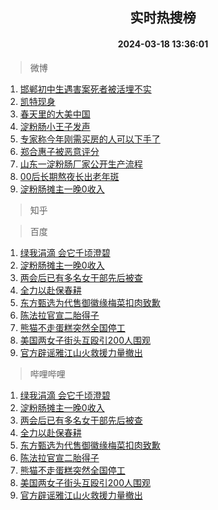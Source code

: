 <div align="center"><h2>实时热搜榜</h2><h4>2024-03-18 13:36:01</h4></div>

> 微博  

1. [邯郸初中生遇害案死者被活埋不实](https://s.weibo.com/weibo?q=%23%E9%82%AF%E9%83%B8%E5%88%9D%E4%B8%AD%E7%94%9F%E9%81%87%E5%AE%B3%E6%A1%88%E6%AD%BB%E8%80%85%E8%A2%AB%E6%B4%BB%E5%9F%8B%E4%B8%8D%E5%AE%9E%23&t=31&band_rank=1&Refer=top)<br />
2. [凯特现身](https://s.weibo.com/weibo?q=%23%E5%87%AF%E7%89%B9%E7%8E%B0%E8%BA%AB%23&t=31&band_rank=2&Refer=top)<br />
3. [春天里的大美中国](https://s.weibo.com/weibo?q=%23%E6%98%A5%E5%A4%A9%E9%87%8C%E7%9A%84%E5%A4%A7%E7%BE%8E%E4%B8%AD%E5%9B%BD%23&t=31&band_rank=3&Refer=top)<br />
4. [淀粉肠小王子发声](https://s.weibo.com/weibo?q=%23%E6%B7%80%E7%B2%89%E8%82%A0%E5%B0%8F%E7%8E%8B%E5%AD%90%E5%8F%91%E5%A3%B0%23&t=31&band_rank=4&Refer=top)<br />
5. [专家称今年刚需买房的人可以下手了](https://s.weibo.com/weibo?q=%23%E4%B8%93%E5%AE%B6%E7%A7%B0%E4%BB%8A%E5%B9%B4%E5%88%9A%E9%9C%80%E4%B9%B0%E6%88%BF%E7%9A%84%E4%BA%BA%E5%8F%AF%E4%BB%A5%E4%B8%8B%E6%89%8B%E4%BA%86%23&t=31&band_rank=5&Refer=top)<br />
6. [郑合惠子被恶意评分](https://s.weibo.com/weibo?q=%23%E9%83%91%E5%90%88%E6%83%A0%E5%AD%90%E8%A2%AB%E6%81%B6%E6%84%8F%E8%AF%84%E5%88%86%23&t=31&band_rank=6&Refer=top)<br />
7. [山东一淀粉肠厂家公开生产流程](https://s.weibo.com/weibo?q=%23%E5%B1%B1%E4%B8%9C%E4%B8%80%E6%B7%80%E7%B2%89%E8%82%A0%E5%8E%82%E5%AE%B6%E5%85%AC%E5%BC%80%E7%94%9F%E4%BA%A7%E6%B5%81%E7%A8%8B%23&t=31&band_rank=7&Refer=top)<br />
8. [00后长期熬夜长出老年斑](https://s.weibo.com/weibo?q=%2300%E5%90%8E%E9%95%BF%E6%9C%9F%E7%86%AC%E5%A4%9C%E9%95%BF%E5%87%BA%E8%80%81%E5%B9%B4%E6%96%91%23&t=31&band_rank=8&Refer=top)<br />
9. [淀粉肠摊主一晚0收入](https://s.weibo.com/weibo?q=%23%E6%B7%80%E7%B2%89%E8%82%A0%E6%91%8A%E4%B8%BB%E4%B8%80%E6%99%9A0%E6%94%B6%E5%85%A5%23&t=31&band_rank=9&Refer=top)<br />

> 知乎  


> 百度  

1. [绿我涓滴 会它千顷澄碧](https://www.baidu.com/s?wd=%E7%BB%BF%E6%88%91%E6%B6%93%E6%BB%B4+%E4%BC%9A%E5%AE%83%E5%8D%83%E9%A1%B7%E6%BE%84%E7%A2%A7&sa=fyb_news&rsv_dl=fyb_news)<br />
2. [淀粉肠摊主一晚0收入](https://www.baidu.com/s?wd=%E6%B7%80%E7%B2%89%E8%82%A0%E6%91%8A%E4%B8%BB%E4%B8%80%E6%99%9A0%E6%94%B6%E5%85%A5&sa=fyb_news&rsv_dl=fyb_news)<br />
3. [两会后已有多名女干部先后被查](https://www.baidu.com/s?wd=%E4%B8%A4%E4%BC%9A%E5%90%8E%E5%B7%B2%E6%9C%89%E5%A4%9A%E5%90%8D%E5%A5%B3%E5%B9%B2%E9%83%A8%E5%85%88%E5%90%8E%E8%A2%AB%E6%9F%A5&sa=fyb_news&rsv_dl=fyb_news)<br />
4. [全力以赴保春耕](https://www.baidu.com/s?wd=%E5%85%A8%E5%8A%9B%E4%BB%A5%E8%B5%B4%E4%BF%9D%E6%98%A5%E8%80%95&sa=fyb_news&rsv_dl=fyb_news)<br />
5. [东方甄选为代售御徽缘梅菜扣肉致歉](https://www.baidu.com/s?wd=%E4%B8%9C%E6%96%B9%E7%94%84%E9%80%89%E4%B8%BA%E4%BB%A3%E5%94%AE%E5%BE%A1%E5%BE%BD%E7%BC%98%E6%A2%85%E8%8F%9C%E6%89%A3%E8%82%89%E8%87%B4%E6%AD%89&sa=fyb_news&rsv_dl=fyb_news)<br />
6. [陈法拉官宣二胎得子](https://www.baidu.com/s?wd=%E9%99%88%E6%B3%95%E6%8B%89%E5%AE%98%E5%AE%A3%E4%BA%8C%E8%83%8E%E5%BE%97%E5%AD%90&sa=fyb_news&rsv_dl=fyb_news)<br />
7. [熊猫不走蛋糕突然全国停工](https://www.baidu.com/s?wd=%E7%86%8A%E7%8C%AB%E4%B8%8D%E8%B5%B0%E8%9B%8B%E7%B3%95%E7%AA%81%E7%84%B6%E5%85%A8%E5%9B%BD%E5%81%9C%E5%B7%A5&sa=fyb_news&rsv_dl=fyb_news)<br />
8. [美国两女子街头互殴引200人围观](https://www.baidu.com/s?wd=%E7%BE%8E%E5%9B%BD%E4%B8%A4%E5%A5%B3%E5%AD%90%E8%A1%97%E5%A4%B4%E4%BA%92%E6%AE%B4%E5%BC%95200%E4%BA%BA%E5%9B%B4%E8%A7%82&sa=fyb_news&rsv_dl=fyb_news)<br />
9. [官方辟谣雅江山火救援力量撤出](https://www.baidu.com/s?wd=%E5%AE%98%E6%96%B9%E8%BE%9F%E8%B0%A3%E9%9B%85%E6%B1%9F%E5%B1%B1%E7%81%AB%E6%95%91%E6%8F%B4%E5%8A%9B%E9%87%8F%E6%92%A4%E5%87%BA&sa=fyb_news&rsv_dl=fyb_news)<br />

> 哔哩哔哩  

1. [绿我涓滴 会它千顷澄碧](https://www.baidu.com/s?wd=%E7%BB%BF%E6%88%91%E6%B6%93%E6%BB%B4+%E4%BC%9A%E5%AE%83%E5%8D%83%E9%A1%B7%E6%BE%84%E7%A2%A7&sa=fyb_news&rsv_dl=fyb_news)<br />
2. [淀粉肠摊主一晚0收入](https://www.baidu.com/s?wd=%E6%B7%80%E7%B2%89%E8%82%A0%E6%91%8A%E4%B8%BB%E4%B8%80%E6%99%9A0%E6%94%B6%E5%85%A5&sa=fyb_news&rsv_dl=fyb_news)<br />
3. [两会后已有多名女干部先后被查](https://www.baidu.com/s?wd=%E4%B8%A4%E4%BC%9A%E5%90%8E%E5%B7%B2%E6%9C%89%E5%A4%9A%E5%90%8D%E5%A5%B3%E5%B9%B2%E9%83%A8%E5%85%88%E5%90%8E%E8%A2%AB%E6%9F%A5&sa=fyb_news&rsv_dl=fyb_news)<br />
4. [全力以赴保春耕](https://www.baidu.com/s?wd=%E5%85%A8%E5%8A%9B%E4%BB%A5%E8%B5%B4%E4%BF%9D%E6%98%A5%E8%80%95&sa=fyb_news&rsv_dl=fyb_news)<br />
5. [东方甄选为代售御徽缘梅菜扣肉致歉](https://www.baidu.com/s?wd=%E4%B8%9C%E6%96%B9%E7%94%84%E9%80%89%E4%B8%BA%E4%BB%A3%E5%94%AE%E5%BE%A1%E5%BE%BD%E7%BC%98%E6%A2%85%E8%8F%9C%E6%89%A3%E8%82%89%E8%87%B4%E6%AD%89&sa=fyb_news&rsv_dl=fyb_news)<br />
6. [陈法拉官宣二胎得子](https://www.baidu.com/s?wd=%E9%99%88%E6%B3%95%E6%8B%89%E5%AE%98%E5%AE%A3%E4%BA%8C%E8%83%8E%E5%BE%97%E5%AD%90&sa=fyb_news&rsv_dl=fyb_news)<br />
7. [熊猫不走蛋糕突然全国停工](https://www.baidu.com/s?wd=%E7%86%8A%E7%8C%AB%E4%B8%8D%E8%B5%B0%E8%9B%8B%E7%B3%95%E7%AA%81%E7%84%B6%E5%85%A8%E5%9B%BD%E5%81%9C%E5%B7%A5&sa=fyb_news&rsv_dl=fyb_news)<br />
8. [美国两女子街头互殴引200人围观](https://www.baidu.com/s?wd=%E7%BE%8E%E5%9B%BD%E4%B8%A4%E5%A5%B3%E5%AD%90%E8%A1%97%E5%A4%B4%E4%BA%92%E6%AE%B4%E5%BC%95200%E4%BA%BA%E5%9B%B4%E8%A7%82&sa=fyb_news&rsv_dl=fyb_news)<br />
9. [官方辟谣雅江山火救援力量撤出](https://www.baidu.com/s?wd=%E5%AE%98%E6%96%B9%E8%BE%9F%E8%B0%A3%E9%9B%85%E6%B1%9F%E5%B1%B1%E7%81%AB%E6%95%91%E6%8F%B4%E5%8A%9B%E9%87%8F%E6%92%A4%E5%87%BA&sa=fyb_news&rsv_dl=fyb_news)<br />
